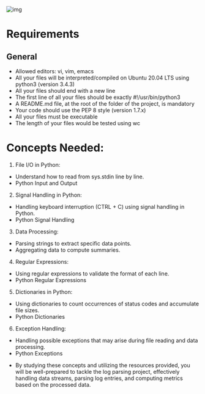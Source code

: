 ![img](https://assets.imaginablefutures.com/media/images/ALX_Logo.max-200x150.png)

# Requirements

## General
- Allowed editors: vi, vim, emacs
- All your files will be interpreted/compiled on Ubuntu 20.04 LTS using python3 (version 3.4.3)
- All your files should end with a new line
- The first line of all your files should be exactly #!/usr/bin/python3
- A README.md file, at the root of the folder of the project, is mandatory
- Your code should use the PEP 8 style (version 1.7.x)
- All your files must be executable
- The length of your files would be tested using wc

# Concepts Needed:
1. File I/O in Python:

- Understand how to read from sys.stdin line by line.
- Python Input and Output

2. Signal Handling in Python:

- Handling keyboard interruption (CTRL + C) using signal handling in Python.
- Python Signal Handling

3. Data Processing:

- Parsing strings to extract specific data points.
- Aggregating data to compute summaries.

4. Regular Expressions:

- Using regular expressions to validate the format of each line.
- Python Regular Expressions

5. Dictionaries in Python:

- Using dictionaries to count occurrences of status codes and accumulate file sizes.
- Python Dictionaries


6. Exception Handling:

- Handling possible exceptions that may arise during file reading and data processing.
- Python Exceptions


* By studying these concepts and utilizing the resources provided, you will be well-prepared to tackle the log parsing project, effectively handling data streams, parsing log entries, and computing metrics based on the processed data.
